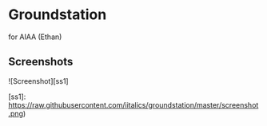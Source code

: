 # Groundstation
for AIAA (Ethan)

## Screenshots

![Screenshot][ss1]


[ss1]: https://raw.githubusercontent.com/iitalics/groundstation/master/screenshot.png)
